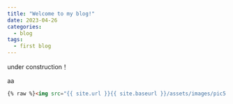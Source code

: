 ```yaml
---
title: "Welcome to my blog!"
date: 2023-04-26
categories:
  - blog
tags:
  - first blog
---
```


under construction！


aa



```html
{% raw %}<img src="{{ site.url }}{{ site.baseurl }}/assets/images/pic5.jpg" alt="">{% endraw %}
```

<img scr = 'https://github.com/bot-zz/bot-zz.github.io/blob/master/assets/images/pic5.jpg'>
